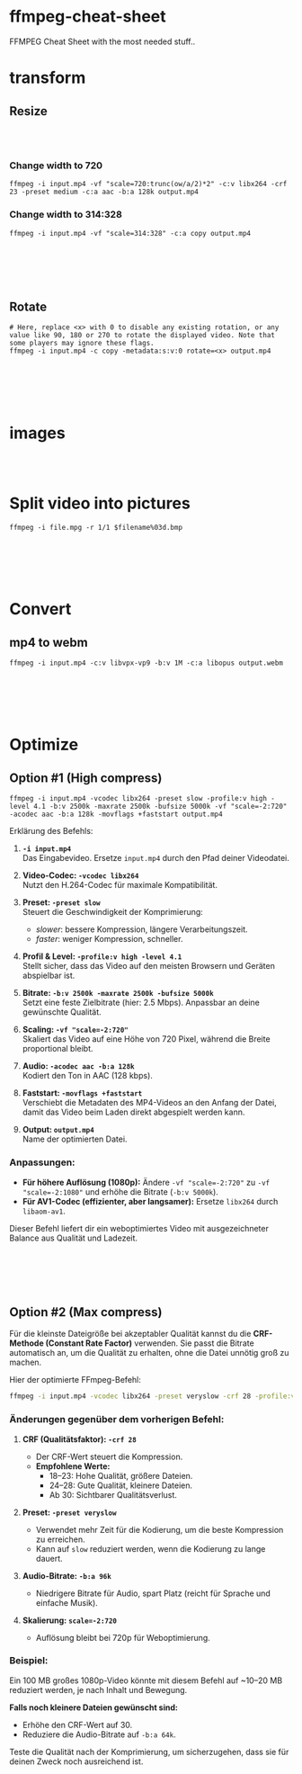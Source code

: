 # ffmpeg-cheat-sheet
FFMPEG Cheat Sheet with the most needed stuff..


# transform


## Resize

<br><br>

### Change width to 720
```
ffmpeg -i input.mp4 -vf "scale=720:trunc(ow/a/2)*2" -c:v libx264 -crf 23 -preset medium -c:a aac -b:a 128k output.mp4
```

### Change width to 314:328
```
ffmpeg -i input.mp4 -vf "scale=314:328" -c:a copy output.mp4
```







<br><br>
<br><br>

## Rotate
```shell
# Here, replace <x> with 0 to disable any existing rotation, or any value like 90, 180 or 270 to rotate the displayed video. Note that some players may ignore these flags.
ffmpeg -i input.mp4 -c copy -metadata:s:v:0 rotate=<x> output.mp4
```












<br><br>
<br><br>

# images

<br><br>



# Split video into pictures
```shell
ffmpeg -i file.mpg -r 1/1 $filename%03d.bmp
```










<br><br>
<br><br>

# Convert

## mp4 to webm
```
ffmpeg -i input.mp4 -c:v libvpx-vp9 -b:v 1M -c:a libopus output.webm
```






<br><br>
<br><br>


# Optimize

## Option #1 (High compress)
```shell
ffmpeg -i input.mp4 -vcodec libx264 -preset slow -profile:v high -level 4.1 -b:v 2500k -maxrate 2500k -bufsize 5000k -vf "scale=-2:720" -acodec aac -b:a 128k -movflags +faststart output.mp4
```

Erklärung des Befehls:
1. **`-i input.mp4`**  
   Das Eingabevideo. Ersetze `input.mp4` durch den Pfad deiner Videodatei.

2. **Video-Codec: `-vcodec libx264`**  
   Nutzt den H.264-Codec für maximale Kompatibilität.

3. **Preset: `-preset slow`**  
   Steuert die Geschwindigkeit der Komprimierung:  
   - *slower*: bessere Kompression, längere Verarbeitungszeit.  
   - *faster*: weniger Kompression, schneller.

4. **Profil & Level: `-profile:v high -level 4.1`**  
   Stellt sicher, dass das Video auf den meisten Browsern und Geräten abspielbar ist.

5. **Bitrate: `-b:v 2500k -maxrate 2500k -bufsize 5000k`**  
   Setzt eine feste Zielbitrate (hier: 2.5 Mbps). Anpassbar an deine gewünschte Qualität.

6. **Scaling: `-vf "scale=-2:720"`**  
   Skaliert das Video auf eine Höhe von 720 Pixel, während die Breite proportional bleibt.

7. **Audio: `-acodec aac -b:a 128k`**  
   Kodiert den Ton in AAC (128 kbps).

8. **Faststart: `-movflags +faststart`**  
   Verschiebt die Metadaten des MP4-Videos an den Anfang der Datei, damit das Video beim Laden direkt abgespielt werden kann.

9. **Output: `output.mp4`**  
   Name der optimierten Datei.

### Anpassungen:
- **Für höhere Auflösung (1080p):**
  Ändere `-vf "scale=-2:720"` zu `-vf "scale=-2:1080"` und erhöhe die Bitrate (`-b:v 5000k`).
- **Für AV1-Codec (effizienter, aber langsamer):**
  Ersetze `libx264` durch `libaom-av1`.

Dieser Befehl liefert dir ein weboptimiertes Video mit ausgezeichneter Balance aus Qualität und Ladezeit.








<br><br>
<br><br>


## Option #2 (Max compress)
Für die kleinste Dateigröße bei akzeptabler Qualität kannst du die **CRF-Methode (Constant Rate Factor)** verwenden. Sie passt die Bitrate automatisch an, um die Qualität zu erhalten, ohne die Datei unnötig groß zu machen.  

Hier der optimierte FFmpeg-Befehl:  

```bash
ffmpeg -i input.mp4 -vcodec libx264 -preset veryslow -crf 28 -profile:v high -level 4.1 -vf "scale=-2:720" -acodec aac -b:a 96k -movflags +faststart output.mp4
```

### Änderungen gegenüber dem vorherigen Befehl:
1. **CRF (Qualitätsfaktor): `-crf 28`**  
   - Der CRF-Wert steuert die Kompression.  
   - **Empfohlene Werte:**  
     - 18–23: Hohe Qualität, größere Dateien.  
     - 24–28: Gute Qualität, kleinere Dateien.  
     - Ab 30: Sichtbarer Qualitätsverlust.  

2. **Preset: `-preset veryslow`**  
   - Verwendet mehr Zeit für die Kodierung, um die beste Kompression zu erreichen.  
   - Kann auf `slow` reduziert werden, wenn die Kodierung zu lange dauert.

3. **Audio-Bitrate: `-b:a 96k`**  
   - Niedrigere Bitrate für Audio, spart Platz (reicht für Sprache und einfache Musik).

4. **Skalierung: `scale=-2:720`**  
   - Auflösung bleibt bei 720p für Weboptimierung.

### Beispiel:
Ein 100 MB großes 1080p-Video könnte mit diesem Befehl auf ~10–20 MB reduziert werden, je nach Inhalt und Bewegung.  

**Falls noch kleinere Dateien gewünscht sind:**
- Erhöhe den CRF-Wert auf 30.
- Reduziere die Audio-Bitrate auf `-b:a 64k`.  

Teste die Qualität nach der Komprimierung, um sicherzugehen, dass sie für deinen Zweck noch ausreichend ist.
